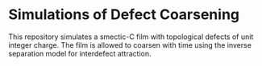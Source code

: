 # Simulations of Defect Coarsening

This repository simulates a smectic-C film with topological defects of unit integer charge. The film is allowed to coarsen with time using the inverse separation model for interdefect attraction.
